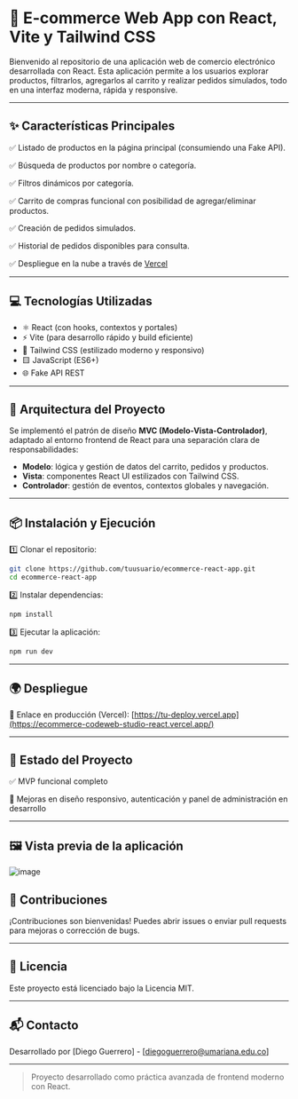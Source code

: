 # 🛒 E-commerce Web App con React, Vite y Tailwind CSS

Bienvenido al repositorio de una aplicación web de comercio electrónico desarrollada con React. Esta aplicación permite a los usuarios explorar productos, filtrarlos, agregarlos al carrito y realizar pedidos simulados, todo en una interfaz moderna, rápida y responsive.

---

## ✨ Características Principales

✅ Listado de productos en la página principal (consumiendo una Fake API).

✅ Búsqueda de productos por nombre o categoría.

✅ Filtros dinámicos por categoría.

✅ Carrito de compras funcional con posibilidad de agregar/eliminar productos.

✅ Creación de pedidos simulados.

✅ Historial de pedidos disponibles para consulta.

✅ Despliegue en la nube a través de [Vercel](https://ecommerce-codeweb-studio-react.vercel.app/)

---

## 💻 Tecnologías Utilizadas

* ⚛️ React (con hooks, contextos y portales)
* ⚡ Vite (para desarrollo rápido y build eficiente)
* 🎨 Tailwind CSS (estilizado moderno y responsivo)
* 🟨 JavaScript (ES6+)
* 🌐 Fake API REST

---

## 🧱 Arquitectura del Proyecto

Se implementó el patrón de diseño **MVC (Modelo-Vista-Controlador)**, adaptado al entorno frontend de React para una separación clara de responsabilidades:

* **Modelo**: lógica y gestión de datos del carrito, pedidos y productos.
* **Vista**: componentes React UI estilizados con Tailwind CSS.
* **Controlador**: gestión de eventos, contextos globales y navegación.

---

## 📦 Instalación y Ejecución

1️⃣ Clonar el repositorio:

```bash
git clone https://github.com/tuusuario/ecommerce-react-app.git
cd ecommerce-react-app
```

2️⃣ Instalar dependencias:

```bash
npm install
```

3️⃣ Ejecutar la aplicación:

```bash
npm run dev
```

---

## 🌍 Despliegue

🔗 Enlace en producción (Vercel): [https://tu-deploy.vercel.app](https://ecommerce-codeweb-studio-react.vercel.app/)

---

## 🧪 Estado del Proyecto

✅ MVP funcional completo

🚧 Mejoras en diseño responsivo, autenticación y panel de administración en desarrollo

---

## 🖼️ Vista previa de la aplicación
![image](https://github.com/user-attachments/assets/8cc9ca7e-efd0-435f-ae77-1f06c1cdf61f)


## 🤝 Contribuciones

¡Contribuciones son bienvenidas! Puedes abrir issues o enviar pull requests para mejoras o corrección de bugs.

---

## 🔐 Licencia

Este proyecto está licenciado bajo la Licencia MIT.

---

## 📬 Contacto

Desarrollado por \[Diego Guerrero] - \[[diegoguerrero@umariana.edu.co](mailto:diegoguerrero@umariana.edu.co)]

---

> Proyecto desarrollado como práctica avanzada de frontend moderno con React.

